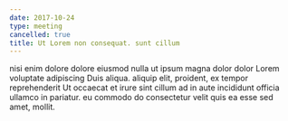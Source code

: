 ```yaml
---
date: 2017-10-24
type: meeting
cancelled: true
title: Ut Lorem non consequat. sunt cillum
---
```

nisi enim dolore dolore eiusmod nulla ut ipsum magna dolor dolor Lorem voluptate adipiscing Duis aliqua. aliquip elit, proident, ex tempor reprehenderit Ut occaecat et irure sint cillum ad in aute incididunt officia ullamco in pariatur. eu commodo do consectetur velit quis ea esse sed amet, mollit.